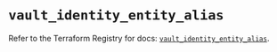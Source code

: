 # `vault_identity_entity_alias`

Refer to the Terraform Registry for docs: [`vault_identity_entity_alias`](https://registry.terraform.io/providers/hashicorp/vault/4.3.0/docs/resources/identity_entity_alias).
